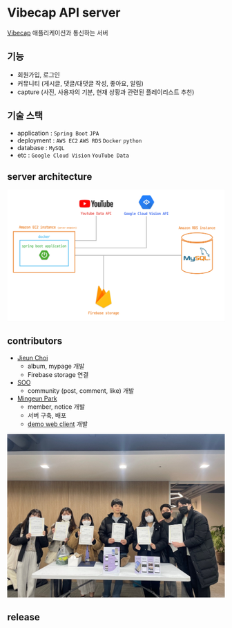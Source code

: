 # Vibecap API server

[Vibecap](https://github.com/Vibecap/Vibecap_Android) 애플리케이션과 통신하는 서버

## 기능
* 회원가입, 로그인
* 커뮤니티 (게시글, 댓글/대댓글 작성, 좋아요, 알림)
* capture (사진, 사용자의 기분, 현재 상황과 관련된 플레이리스트 추천)

## 기술 스택
* application : `Spring Boot` `JPA`
* deployment : `AWS EC2` `AWS RDS` `Docker` `python`
* database : `MySQL`
* etc : `Google Cloud Vision` `YouTube Data`

## server architecture
<img src="/assets/image/server-architecture.png" alt="server-architecture diagram">

## contributors
* [Jieun Choi](https://github.com/cje172)
	* album, mypage 개발
	* Firebase storage 연결
* [SOO](https://github.com/LeeSuhyun58)
	* community (post, comment, like) 개발
* [Mingeun Park](https://github.com/mingeun2154)
	* member, notice 개발
	* 서버 구축, 배포
	* [demo web client](http://ec2-175-41-230-93.ap-northeast-1.compute.amazonaws.com:8080/wireframe/sample/demoClient.html) 개발

<img src="/assets/image/myteam.jpeg" alt="Vibecap 팀원">

## release

